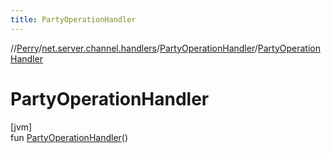 ```yaml
---
title: PartyOperationHandler
---
```

//[Perry](../../../index.html)/[net.server.channel.handlers](../index.html)/[PartyOperationHandler](index.html)/[PartyOperationHandler](-party-operation-handler.html)



# PartyOperationHandler



[jvm]\
fun [PartyOperationHandler](-party-operation-handler.html)()




